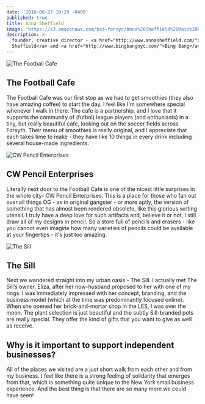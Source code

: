 ```yaml
---
date: '2016-06-27 10:29 -0400'
published: true
title: Anna Sheffield
image: 'https://s3.amazonaws.com/bst-fornyc/Anna%20Sheffield%20Main%20Portrait.jpg'
description: >-
  founder, creative director - <a href="http://www.annasheffield.com/">Anna
  Sheffield</a> and <a href="http://www.bingbangnyc.com/">Bing Bang</a>
---
```

![The Football Cafe](https://s3.amazonaws.com/bst-fornyc/Anna%20Sheffield%20Football%20Cafe.jpg)

## The Football Cafe

The Football Cafe was our first stop as we had to get smoothies (they also have amazing coffee) to start the day. I feel like I'm somewhere special whenever I walk in there. The cafe is a partnership, and I love that it supports the community of (futbol) league players (and enthusiasts) in a tiny, but really beautiful cafe, looking out on the soccer fields across Forsyth. Their menu of smoothies is really original, and I appreciate that each takes time to make - they have like 10 things in every drink including several house-made ingredients.

![CW Pencil Enterprises](https://s3.amazonaws.com/bst-fornyc/Anna%20Sheffield%20CW%20Pencil%20Enterprises.jpg)
## CW Pencil Enterprises

Literally next door to the Football Cafe is one of the nicest little surprises in the whole city- CW Pencil Enterprises. This is a place for those who fan out over all things OG - as in original gangster - or more aptly, the version of something that has almost been rendered obsolete, like this glorious writing utensil. I truly have a deep love for such artifacts and, believe it or not, I still draw all of my designs in pencil. So a store full of pencils and erasers - like you cannot even imagine how many varieties of pencils could be available at your fingertips - it's just too amazing.

![The Sill](https://s3.amazonaws.com/bst-fornyc/Anna%20Sheffield%20The%20Sill.jpg)
## The Sill

Next we wandered straight into my urban oasis - The Sill. I actually met The Sill’s owner, Eliza, after her now-husband proposed to her with one of my rings. I was immediately impressed with her concept, branding, and the business model (which at the time was predominantly focused online). When she opened her brick-and-mortar shop in the LES, I was over the moon. The plant selection is just beautiful and the subtly Sill-branded pots are really special. They offer the kind of gifts that you want to give as well as receive. 

## Why is it important to support independent businesses?

All of the places we visited are a just short walk from each other and from my business. I feel like there is a strong feeling of solidarity that emerges from that, which is something quite unique to the New York small business experience. And the best thing is that there are so many more we could have seen!
